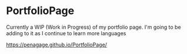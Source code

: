 # PortfolioPage

Currently a WIP (Work in Progress) of my portfolio page. I'm going to be adding to it as I continue to learn more languages

https://penagage.github.io/PortfolioPage/
